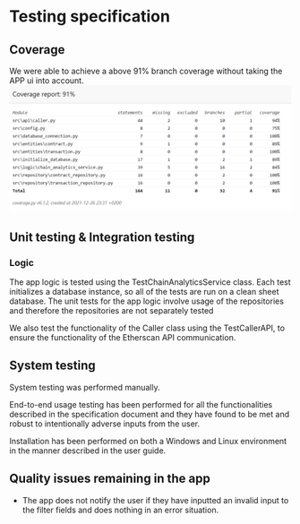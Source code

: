 # Testing specification

## Coverage
We were able to achieve a above 91% branch coverage without taking the APP ui into account.
![Photo](./photos/coverage.png)

## Unit testing & Integration testing

### Logic
The app logic is tested using the TestChainAnalyticsService class. Each test initializes a database instance, so all of the tests are run on a clean sheet database.  The unit tests for the app logic involve usage of the repositories and therefore the repositories are not separately tested

We also test the functionality of the Caller class using the TestCallerAPI, to ensure the functionality of the Etherscan API communication. 

## System testing

System testing was performed manually. 

End-to-end usage testing has been performed for all the functionalities described in the specification document and they have found to be met and robust to intentionally adverse inputs from the user.

Installation has been performed on both a Windows and Linux environment in the manner described in the user guide. 

## Quality issues remaining in the app
- The app does not notify the user if they have inputted an invalid input to the filter fields and does nothing in an error situation.